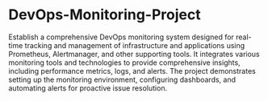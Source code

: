 # DevOps-Monitoring-Project

Establish a comprehensive DevOps monitoring system designed for real-time tracking and management of infrastructure and applications using Prometheus, Alertmanager, and other supporting tools. It integrates various monitoring tools and technologies to provide comprehensive insights, including performance metrics, logs, and alerts. The project demonstrates setting up the monitoring environment, configuring dashboards, and automating alerts for proactive issue resolution.
